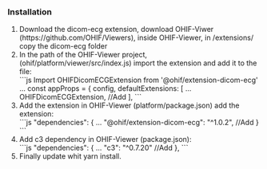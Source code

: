<h3>Installation</h3>
<ol>
  <li>Download the dicom-ecg extension, download OHIF-Viwer (https://github.com/OHIF/Viewers), inside OHIF-Viewer, in /extensions/ copy the dicom-ecg folder</li>
  <li>In the path of the OHIF-Viewer project, (ohif/platform/viewer/src/index.js) import the extension and add it to the file:</li>
  ```js
    Import OHIFDicomECGExtension from '@ohif/extension-dicom-ecg'
    ...
    const appProps = {
        config,
        defaultExtensions: [
            ...
            OHIFDicomECGExtension, //Add
        ],
   ```
  <li>Add the extension in OHIF-Viewer (platform/package.json) add the extension:</li>
  ```js
    "dependencies": { 
        ...
        "@ohif/extension-dicom-ecg": "^1.0.2", //Add
    }
  ```
  <li>Add c3 dependency in OHIF-Viewer (package.json):</li>
  ```js
    "dependencies": {
        ...
        "c3": "^0.7.20" //Add
    },
  ```
    <li>Finally update whit yarn install.</li>
</ol>


